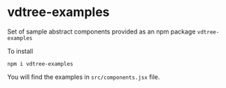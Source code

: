 # vdtree-examples

Set of sample abstract components provided as an npm package `vdtree-examples`

To install

```shell
npm i vdtree-examples
```

You will find the examples in `src/components.jsx` file.